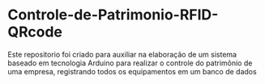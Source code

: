 # Controle-de-Patrimonio-RFID-QRcode
Este repositorio foi criado para auxiliar na elaboração de um sistema baseado em tecnologia Arduino para realizar o controle do patrimônio de uma empresa, registrando todos os equipamentos em um banco de dados
